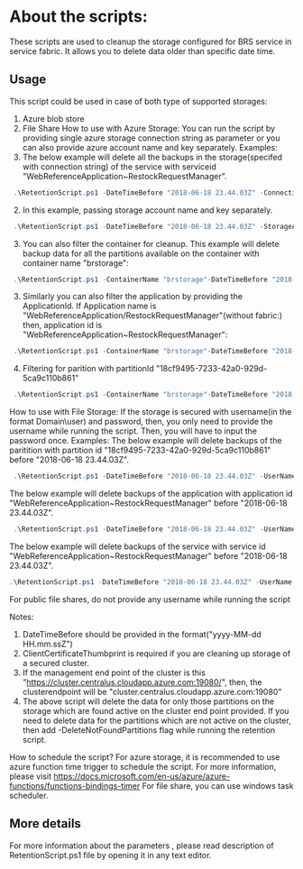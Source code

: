 
# About the scripts:
These scripts are used to cleanup the storage configured for BRS service in service fabric. It allows you to delete data older than specific date time.

## Usage
This script could be used in case of both type of supported storages:
1) Azure blob store
2) File Share
 How to use with Azure Storage:
 You can run the script by providing single azure storage connection string as parameter or you can also provide azure account name and key separately.
 Examples:
1) The below example will delete all the backups in the storage(specifed with connection string) of the service with serviceid "WebReferenceApplication~RestockRequestManager".
```powershell
 .\RetentionScript.ps1 -DateTimeBefore "2018-06-18 23.44.03Z" -ConnectionString "your-connection-string" -ClusterEndPoint "clustername.centralus.cloupapp.azure.com:19080" -SSLCertificateThumbPrint "Client#Certificate#Thumbpring" -ServiceId "WebReferenceApplication~RestockRequestManager"
```
2) In this example, passing storage account name and key separately. 
```powershell
 .\RetentionScript.ps1 -DateTimeBefore "2018-06-18 23.44.03Z" -StorageAccountName "storageaccountname" -StorageAccountName "storgeAccountName" -ClusterEndPoint "clustername.centralus.cloupapp.azure.com:19080" -SSLCertificateThumbPrint "Client#Certificate#Thumbpring" -ServiceId "WebReferenceApplication~RestockRequestManager"
 ```
 3) You can also filter the container for cleanup. This example will delete backup data for all the partitions available on the container with container name "brstorage":
```powershell
 .\RetentionScript.ps1 -ContainerName "brstorage"-DateTimeBefore "2018-06-18 23.44.03Z" -StorageAccountName "storageaccountname" -StorageAccountName "storgeAccountName" -ClusterEndPoint "clustername.centralus.cloupapp.azure.com:19080" -SSLCertificateThumbPrint "Client#Certificate#Thumbpring"
 ```
 3) Similarly you can also filter the application by providing the ApplicationId. If Application name is "WebReferenceApplication/RestockRequestManager"(without fabric:) then,
 	  application id is "WebReferenceApplication~RestockRequestManager":
```powershell
 .\RetentionScript.ps1 -ContainerName "brstorage"-DateTimeBefore "2018-06-18 23.44.03Z" -StorageAccountName "storageaccountname" -StorageAccountName "storgeAccountName" -ClusterEndPoint "clustername.centralus.cloupapp.azure.com:19080" -SSLCertificateThumbPrint "Client#Certificate#Thumbpring" -ApplicationId "WebReferenceApplication~RestockRequestManager"
 ```
 4) Filtering for parition with partitionId "18cf9495-7233-42a0-929d-5ca9c110b861"
```powershell
 .\RetentionScript.ps1 -ContainerName "brstorage"-DateTimeBefore "2018-06-18 23.44.03Z" -StorageAccountName "storageaccountname" -StorageAccountName "storgeAccountName" -ClusterEndPoint "clustername.centralus.cloupapp.azure.com:19080" -SSLCertificateThumbPrint "Client#Certificate#Thumbpring" -PartitionId "18cf9495-7233-42a0-929d-5ca9c110b861"
 ```
 
  How to use with File Storage:
  If the storage is secured with username(in the format Domain\user) and password, then, you only need to provide the username while running the script. Then, you will have to input the password once.
  Examples: 
  The below example  will delete backups of  the paritition with partition id "18cf9495-7233-42a0-929d-5ca9c110b861" before "2018-06-18 23.44.03Z".
```powershell
 .\RetentionScript.ps1 -DateTimeBefore "2018-06-18 23.44.03Z" -UserName "Domain\brsuser"  -ClusterEndPoint "clustername.centralus.cloupapp.azure.com:19080" -SSLCertificateThumbPrint "Client#Certificate#Thumbpring" -FileSharePath "\\fileshare\sharedfolder" -PartitionId "18cf9495-7233-42a0-929d-5ca9c110b861" 
 ```
 
  The below example  will delete backups of  the application with application id "WebReferenceApplication~RestockRequestManager" before "2018-06-18 23.44.03Z".
```powershell
 .\RetentionScript.ps1 -DateTimeBefore "2018-06-18 23.44.03Z" -UserName "Domain\brsuser"  -ClusterEndPoint "clustername.centralus.cloupapp.azure.com:19080" -SSLCertificateThumbPrint "Client#Certificate#Thumbpring" -FileSharePath "\\fileshare\sharedfolder" -ApplicationId "WebReferenceApplication~RestockRequestManager"
 ```
 
  The below example  will delete backups of  the service with service id "WebReferenceApplication~RestockRequestManager" before "2018-06-18 23.44.03Z". 
 ```powershell
 .\RetentionScript.ps1 -DateTimeBefore "2018-06-18 23.44.03Z" -UserName "Domain\brsuser"  -ClusterEndPoint "clustername.centralus.cloupapp.azure.com:19080" -SSLCertificateThumbPrint "Client#Certificate#Thumbpring" -FileSharePath "\\fileshare\sharedfolder" -ServiceId "WebReferenceApplication~RestockRequestManager"
 ```
 
  For public file shares, do not provide any username while running the script
 
  
 Notes:
 1) DateTimeBefore should be provided in the format("yyyy-MM-dd HH.mm.ssZ")
 2) ClientCertificateThumbprint is required if you are cleaning up storage of a secured cluster.
 3) If the management end point of the cluster is this "https://cluster.centralus.cloudapp.azure.com:19080/", then, the clusterendpoint will be "cluster.centralus.cloudapp.azure.com:19080"
 4) The above script will delete the data for only those partitions on the storage which are found active on the cluster end point provided. 
 	If you need to delete data for the partitions which are not active on the cluster, then add -DeleteNotFoundPartitions flag while running the retention script.

How to schedule the script?
For azure storage, it is recommended to use azure function time trigger to schedule the script. For more information, please visit https://docs.microsoft.com/en-us/azure/azure-functions/functions-bindings-timer
For file share, you can use windows task scheduler.

## More details
For more information about the parameters , please read description of RetentionScript.ps1 file by opening it in any text editor.
